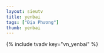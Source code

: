 ```yaml
---
layout: sieutv
title: yenbai
tags: ["Địa Phương"]
thumb: yenbai
---
```

{% include tvadv key="vn_yenbai" %}